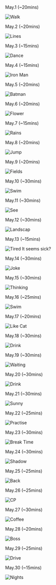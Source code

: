 May.1 (~20mins)

![Walk](1.jpg)

May.2 (~20mins)

![Lines](2.jpg)

May.3 (~15mins)

![Dance](3.jpg)

May.4 (~15mins)

![Iron Man](4.jpg)

May.5 (~20mins)

![Batman](5.jpg)

May.6 (~20mins)

![Flower](6.jpg)

May.7 (~15mins)

![Rains](7.jpg)

May.8 (~20mins)

![Jump](8.jpg)

May.9 (~20mins)

![Fields](9.jpg)

May.10 (~30mins)

![Swim](10.jpg)

May.11 (~30mins)

![See](11.jpg)

May.12 (~30mins)

![Landscap](12.jpg)

May.13 (~15mins)

![Tired](13.jpg) It seems sick?

May.14 (~30mins)

![Joke](14.jpg)

May.15 (~30mins)

![Thinking](15.jpg)

May.16 (~25mins)

![Swim](16.jpg)

May.17 (~20mins)

![Like Cat](17.jpg)

May.18 (~30mins)

![Drink](18.jpg)

May.19 (~30mins)

![Waiting](19.jpg)

May.20 (~30mins)

![Drink](20.jpg)

May.21 (~30mins)

![Sunny](21.jpg)

May.22 (~25mins)

![Practise](22.jpg)

May.23 (~30mins)

![Break Time](23.jpg)

May.24 (~30mins)

![Shadow](24.jpg)

May.25 (~25mins)

![Back](25.jpg)

May.26 (~25mins)

![CP](26.jpg)

May.27 (~30mins)

![Coffee](27.jpg)

May.28 (~20mins)

![Boss](28.jpg)

May.29 (~25mins)

![Drive](29.jpg)

May.30 (~15mins)

![Nights](30.jpg)


